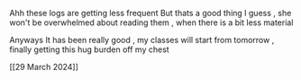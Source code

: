
Ahh these logs are getting less frequent 
But thats a good thing I guess , she won't be overwhelmed about reading them , when there is a bit less material

Anyways 
It has been really good , my classes will start from tomorrow , finally getting this hug burden off my chest

[[29 March 2024]]
